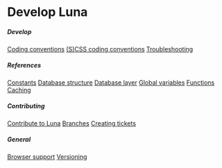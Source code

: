 # Develop Luna
<div class="row">
    <div class="col-6 col-md-4">
        <div class="list-group">
            <h5 class="list-group-header"><i class="fal fa-fw fa-wrench"></i> Develop</h5>
            <a class="list-group-item" href="conventions">Coding conventions</a>
            <a class="list-group-item" href="css_conventions">(S)CSS coding conventions</a>
            <a class="list-group-item" href="troubleshooting">Troubleshooting</a>
        </div>
    </div>
    <div class="col-6 col-md-4">
        <div class="list-group">
            <h5 class="list-group-header"><i class="fal fa-fw fa-bookmark"></i> References</h5>
            <a class="list-group-item" href="constants">Constants</a>
            <a class="list-group-item" href="dbstructure">Database structure</a>
            <a class="list-group-item" href="dblayer">Database layer</a>
            <a class="list-group-item" href="variables">Global variables</a>
            <a class="list-group-item" href="functions">Functions</a>
            <a class="list-group-item" href="caching">Caching</a>
        </div>
    </div>
    <div class="col-6 col-md-4">
        <div class="list-group">
            <h5 class="list-group-header"><i class="fab fa-fw fa-github"></i> Contributing</h5>
            <a class="list-group-item" href="contributing">Contribute to Luna</a>
            <a class="list-group-item" href="branches">Branches</a>
            <a class="list-group-item" href="tickets">Creating tickets</a>
            <h5 class="list-group-header"><i class="fal fa-fw fa-info-circle"></i> General</h5>
            <a class="list-group-item" href="browsers">Browser support</a>
            <a class="list-group-item" href="version">Versioning</a>
        </div>
    </div>
</div>